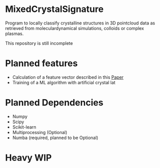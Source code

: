 # MixedCrystalSignature
Program to locally classify crystalline structures in 3D pointcloud data as retrieved from moleculardynamical simulations, colloids or complex plasmas.

This repository is still incomplete

# Planned features
- Calculation of a feature vector described in this [Paper](https://doi.org/10.1103/PhysRevE.96.011301)
- Training of a ML algorithm with artificial crystal lat

# Planned Dependencies

 - Numpy
 - Scipy
 - Scikit-learn
 - Multiprocessing (Optional)
 - Numba (required, planned to be Optional)

# Heavy WIP
<!--stackedit_data:
eyJoaXN0b3J5IjpbLTI2NDgyMzc4Myw3NDEzOTA1ODIsLTU4Mj
E3ODY5MywxODgxMTQ4MTBdfQ==
-->